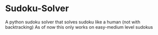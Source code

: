 # Sudoku-Solver
A python sudoku solver that solves sudoku like a human (not with backtracking)
As of now this only works on easy-medium level sudokus
